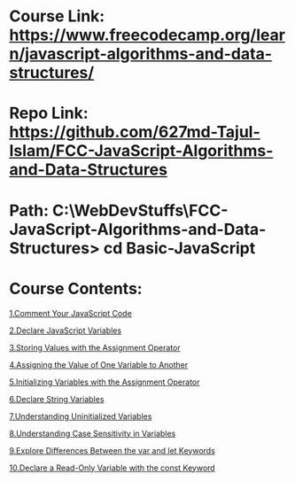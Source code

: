 # Course Link: https://www.freecodecamp.org/learn/javascript-algorithms-and-data-structures/

# Repo Link: https://github.com/627md-Tajul-Islam/FCC-JavaScript-Algorithms-and-Data-Structures

# Path: C:\WebDevStuffs\FCC-JavaScript-Algorithms-and-Data-Structures> cd Basic-JavaScript


# Course Contents:
<a href="https://www.freecodecamp.org/learn/javascript-algorithms-and-data-structures/" target="_blank">1.Comment Your JavaScript Code  </a>

<a href="https://www.freecodecamp.org/learn/javascript-algorithms-and-data-structures/basic-javascript/declare-javascript-variables" target="_blank">2.Declare JavaScript Variables  </a>

<a href="https://www.freecodecamp.org/learn/javascript-algorithms-and-data-structures/basic-javascript/storing-values-with-the-assignment-operator" target="_blank">3.Storing Values with the Assignment Operator  </a>

<a href="https://www.freecodecamp.org/learn/javascript-algorithms-and-data-structures/basic-javascript/assigning-the-value-of-one-variable-to-another" target="_blank">4.Assigning the Value of One Variable to Another  </a>

<a href="https://www.freecodecamp.org/learn/javascript-algorithms-and-data-structures/basic-javascript/initializing-variables-with-the-assignment-operator" target="_blank">5.Initializing Variables with the Assignment Operator  </a>

<a href="https://www.freecodecamp.org/learn/javascript-algorithms-and-data-structures/basic-javascript/declare-string-variables" target="_blank">6.Declare String Variables</a>

<a href="https://www.freecodecamp.org/learn/javascript-algorithms-and-data-structures/basic-javascript/understanding-uninitialized-variables" target="_blank">7.Understanding Uninitialized Variables</a>

<a href="https://www.freecodecamp.org/learn/javascript-algorithms-and-data-structures/basic-javascript/understanding-case-sensitivity-in-variables" target="_blank">8.Understanding Case Sensitivity in Variables</a>

<a href="https://www.freecodecamp.org/learn/javascript-algorithms-and-data-structures/basic-javascript/explore-differences-between-the-var-and-let-keywords" target="_blank">9.Explore Differences Between the var and let Keywords</a>

<a href="https://www.freecodecamp.org/learn/javascript-algorithms-and-data-structures/basic-javascript/declare-a-read-only-variable-with-the-const-keyword" target="_blank">10.Declare a Read-Only Variable with the const Keyword</a>


<a href="" target="_blank"></a>